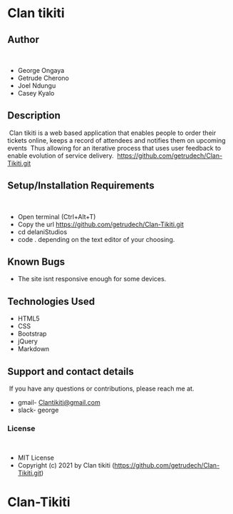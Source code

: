 # Clan tikiti
## Author 
​
 - George Ongaya
 - Getrude Cherono
 - Joel Ndungu
 - Casey Kyalo
​
## Description
​
Clan tikiti is a web based application that enables people to order their tickets online, keeps a record of attendees and notifies them on upcoming events
​
Thus allowing for an iterative process that uses user feedback to enable evolution of service delivery.
​
https://github.com/getrudech/Clan-Tikiti.git
​
 

## Setup/Installation Requirements
​
- Open terminal (Ctrl+Alt+T)
- Copy the url https://github.com/getrudech/Clan-Tikiti.git
- cd delaniStudios
- code . depending on the text editor of your choosing.
​
## Known Bugs
- The site isnt responsive enough for some devices.
​
## Technologies Used
- HTML5
- CSS
- Bootstrap
- jQuery
- Markdown
​
## Support and contact details
​
If you have any questions or contributions, please reach me at.
​
- gmail- Clantikiti@gmail.com
- slack- george
​
### License
​
- MIT  License
- Copyright (c) 2021 by Clan tikiti (https://github.com/getrudech/Clan-Tikiti.git)
​
 # Clan-Tikiti
